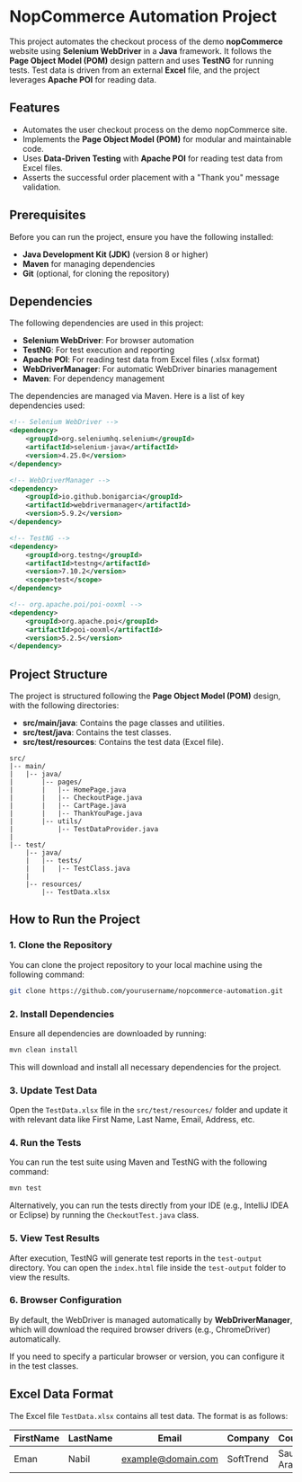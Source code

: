 # NopCommerce Automation Project

This project automates the checkout process of the demo **nopCommerce** website using **Selenium WebDriver** in a **Java** framework. It follows the **Page Object Model (POM)** design pattern and uses **TestNG** for running tests. Test data is driven from an external **Excel** file, and the project leverages **Apache POI** for reading data.

## Features
- Automates the user checkout process on the demo nopCommerce site.
- Implements the **Page Object Model (POM)** for modular and maintainable code.
- Uses **Data-Driven Testing** with **Apache POI** for reading test data from Excel files.
- Asserts the successful order placement with a "Thank you" message validation.

## Prerequisites
Before you can run the project, ensure you have the following installed:
- **Java Development Kit (JDK)** (version 8 or higher)
- **Maven** for managing dependencies
- **Git** (optional, for cloning the repository)

## Dependencies
The following dependencies are used in this project:
- **Selenium WebDriver**: For browser automation
- **TestNG**: For test execution and reporting
- **Apache POI**: For reading test data from Excel files (.xlsx format)
- **WebDriverManager**: For automatic WebDriver binaries management
- **Maven**: For dependency management

The dependencies are managed via Maven. Here is a list of key dependencies used:

```xml
<!-- Selenium WebDriver -->
<dependency>
    <groupId>org.seleniumhq.selenium</groupId>
    <artifactId>selenium-java</artifactId>
    <version>4.25.0</version>
</dependency>

<!-- WebDriverManager -->
<dependency>
    <groupId>io.github.bonigarcia</groupId>
    <artifactId>webdrivermanager</artifactId>
    <version>5.9.2</version>
</dependency>

<!-- TestNG -->
<dependency>
    <groupId>org.testng</groupId>
    <artifactId>testng</artifactId>
    <version>7.10.2</version>
    <scope>test</scope>
</dependency>

<!-- org.apache.poi/poi-ooxml -->
<dependency>
    <groupId>org.apache.poi</groupId>
    <artifactId>poi-ooxml</artifactId>
    <version>5.2.5</version>
</dependency>
```

## Project Structure
The project is structured following the **Page Object Model (POM)** design, with the following directories:

- **src/main/java**: Contains the page classes and utilities.
- **src/test/java**: Contains the test classes.
- **src/test/resources**: Contains the test data (Excel file).

```
src/
|-- main/
|   |-- java/
|       |-- pages/
|       |   |-- HomePage.java
|       |   |-- CheckoutPage.java
|       |   |-- CartPage.java
|       |   |-- ThankYouPage.java
|       |-- utils/
|           |-- TestDataProvider.java
|
|-- test/
    |-- java/
    |   |-- tests/
    |   |   |-- TestClass.java
    |
    |-- resources/
        |-- TestData.xlsx
```

## How to Run the Project

### 1. Clone the Repository

You can clone the project repository to your local machine using the following command:

```bash
git clone https://github.com/yourusername/nopcommerce-automation.git
```

### 2. Install Dependencies
Ensure all dependencies are downloaded by running:

```bash
mvn clean install
```

This will download and install all necessary dependencies for the project.

### 3. Update Test Data
Open the `TestData.xlsx` file in the `src/test/resources/` folder and update it with relevant data like First Name, Last Name, Email, Address, etc.

### 4. Run the Tests

You can run the test suite using Maven and TestNG with the following command:

```bash
mvn test
```

Alternatively, you can run the tests directly from your IDE (e.g., IntelliJ IDEA or Eclipse) by running the `CheckoutTest.java` class.

### 5. View Test Results

After execution, TestNG will generate test reports in the `test-output` directory. You can open the `index.html` file inside the `test-output` folder to view the results.

### 6. Browser Configuration
By default, the WebDriver is managed automatically by **WebDriverManager**, which will download the required browser drivers (e.g., ChromeDriver) automatically.

If you need to specify a particular browser or version, you can configure it in the test classes.

## Excel Data Format
The Excel file `TestData.xlsx` contains all test data. The format is as follows:

| FirstName | LastName | Email             | Company    | Country     | State | City   | Address1  | Address2 | ZipPostalCode | PhoneNumber | FaxNumber  |
|-----------|----------|-------------------|------------|-------------|-------|--------|-----------|----------|---------------|-------------|------------|
| Eman      | Nabil    | example@domain.com | SoftTrend | Saudi Arabia | 1     | Riyadh | 22 Street1 | ABC 4C   | 12345         | 1234567890  | 1234567890 |
